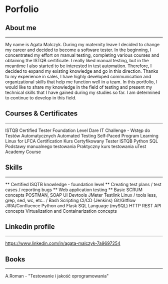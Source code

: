 # Porfolio
## About me
---
My name is Agata Malczyk. During my maternity leave I decided to change my career and decided to become a software tester.
In the beginning, I concentrated my effort on manual testing, completing various courses and obtaining the ISTQB certificate. I really liked manual testing, but in the meantime I also started to be interested in test automation. Therefore, I decided to expand my existing knowledge and go in this direction. Thanks to my experience in sales, I have highly developed communication and organizational skills that help me function well in a team. In this portfolio, I would like to share my knowledge in the field of testing and present my technical skills that I have gained during my studies so far. I am determined to continue to develop in this field.

## Courses & Certificates
---
ISTQB Certified Tester Foundation Level
Dare IT Challenge - Wstęp do Testów Automatycznych
Automated Testing Self-Paced Program
Learning Linux for LFCA Certification
Kurs Certyfikowany Tester ISTQB
Python
SQL
Podstawy manualnego testowania
Praktyczny kurs testowania
uTest Academy Course

## Skills
---
** Certified ISQTB knowledge - foundation level
** Creating test plans / test cases / reporting bugs
** Web application testing
** Basic SCRUM concepts
POSTMAN, SOAP UI
Devtools 
JMeter
Testlink
Linux / tools less, grep, sed, wc, etc.. / Bash Scripting
CI/CD (Jenkins)
Git/Gitflow
JIRA/Confluence
Python and Flask
SQL Language (mySQL)
HTTP 
REST API concepts
Virtualization and Containarization concepts

## Linkedin profile
---
https://www.linkedin.com/in/agata-malczyk-7a9697254

## Books
--- 
A.Roman - "Testowanie i jakość oprogramowania"

